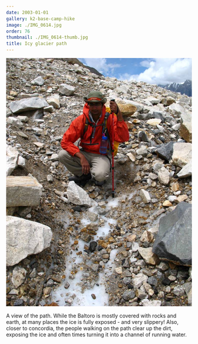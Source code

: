 ```yaml
---
date: 2003-01-01
gallery: k2-base-camp-hike
image: ./IMG_0614.jpg
order: 76
thumbnail: ./IMG_0614-thumb.jpg
title: Icy glacier path
---
```


![Icy glacier path](./IMG_0614.jpg)

A view of the path. While the Baltoro is mostly covered with rocks and earth, at many places the ice is fully exposed - and very slippery! Also, closer to concordia, the people walking on the path clear up the dirt, exposing the ice and often times turning it into a channel of running water.